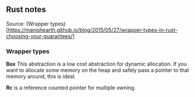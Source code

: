 ## Rust notes

Source: (Wrapper types)[https://manishearth.github.io/blog/2015/05/27/wrapper-types-in-rust-choosing-your-guarantees/]

### Wrapper types
**Box** This abstraction is a low cost abstraction for dynamic allocation. If you want to allocate some memory on the heap and safely pass a pointer to that memory around, this is ideal.

**Rc** is a reference counted pointer for multiple owning. 
